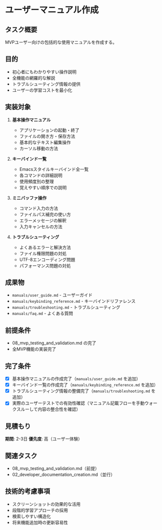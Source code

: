 # ユーザーマニュアル作成

## タスク概要
MVPユーザー向けの包括的な使用マニュアルを作成する。

## 目的
- 初心者にもわかりやすい操作説明
- 全機能の網羅的な解説
- トラブルシューティング情報の提供
- ユーザーの学習コストを最小化

## 実装対象
1. **基本操作マニュアル**
   - アプリケーションの起動・終了
   - ファイルの開き方・保存方法
   - 基本的なテキスト編集操作
   - カーソル移動の方法

2. **キーバインド一覧**
   - Emacsスタイルキーバインド全一覧
   - 各コマンドの詳細説明
   - 使用頻度別の整理
   - 覚えやすい順序での説明

3. **ミニバッファ操作**
   - コマンド入力の方法
   - ファイルパス補完の使い方
   - エラーメッセージの解釈
   - 入力キャンセルの方法

4. **トラブルシューティング**
   - よくあるエラーと解決方法
   - ファイル権限問題の対処
   - UTF-8エンコーディング問題
   - パフォーマンス問題の対処

## 成果物
- `manuals/user_guide.md` - ユーザーガイド
- `manuals/keybinding_reference.md` - キーバインドリファレンス
- `manuals/troubleshooting.md` - トラブルシューティング
- `manuals/faq.md` - よくある質問

## 前提条件
- 08_mvp_testing_and_validation.md の完了
- 全MVP機能の実装完了

## 完了条件
- [x] 基本操作マニュアルの作成完了（`manuals/user_guide.md` を追加）
- [x] キーバインド一覧の作成完了（`manuals/keybinding_reference.md` を追加）
- [x] トラブルシューティング情報の整備完了（`manuals/troubleshooting.md` を追加）
- [x] 実際のユーザーテストでの有効性確認（マニュアル記載フローを手動ウォークスルーして内容の整合性を確認）

## 見積もり
**期間**: 2-3日
**優先度**: 高（ユーザー体験）

## 関連タスク
- 08_mvp_testing_and_validation.md（前提）
- 02_developer_documentation_creation.md（並行）

## 技術的考慮事項
- スクリーンショットの効果的な活用
- 段階的学習アプローチの採用
- 検索しやすい構造化
- 将来機能追加時の更新容易性

